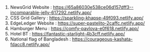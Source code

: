 1.  NewsGrid Website : https://65a86030e538ce06d157dff3--incomparable-jelly-617292.netlify.app/
2.  CSS Grid Gallery : https://sparkling-khapse-49f093.netlify.app/
3.  EdgeLedger Website : https://super-pastelito-2caffc.netlify.app/
4.  Hamburger Menu : https://comfy-pavlova-e0f618.netlify.app/
5.  Hotel BT : https://fantastic-starlight-4b3cff.netlify.app/
6.  National flag of Bangladesh : https://courageous-kashata-fdacc8.netlify.app/
